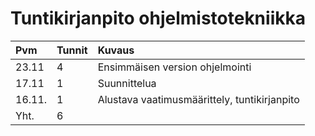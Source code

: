 # Tuntikirjanpito ohjelmistotekniikka

| Pvm   | Tunnit | Kuvaus |
| :-----|:-------| :------|
| 23.11 | 4	 | Ensimmäisen version ohjelmointi |
| 17.11 | 1	 | Suunnittelua |
| 16.11.| 1      | Alustava vaatimusmäärittely, tuntikirjanpito |
| Yht.  | 6      | | 
